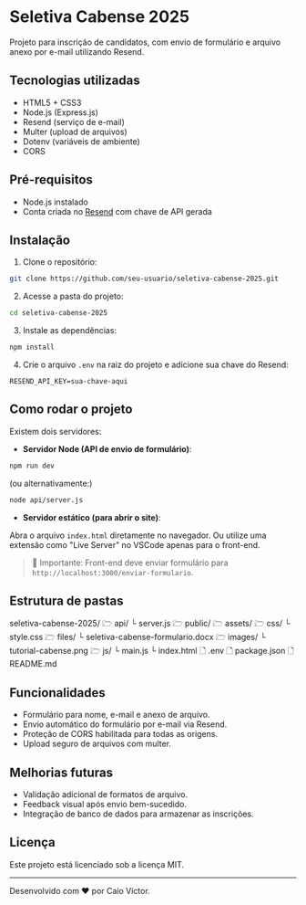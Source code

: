 # Seletiva Cabense 2025

Projeto para inscrição de candidatos, com envio de formulário e arquivo anexo por e-mail utilizando Resend.

## Tecnologias utilizadas

* HTML5 + CSS3
* Node.js (Express.js)
* Resend (serviço de e-mail)
* Multer (upload de arquivos)
* Dotenv (variáveis de ambiente)
* CORS

## Pré-requisitos

* Node.js instalado
* Conta criada no [Resend](https://resend.com) com chave de API gerada

## Instalação

1. Clone o repositório:

```bash
git clone https://github.com/seu-usuario/seletiva-cabense-2025.git
```

2. Acesse a pasta do projeto:

```bash
cd seletiva-cabense-2025
```

3. Instale as dependências:

```bash
npm install
```

4. Crie o arquivo `.env` na raiz do projeto e adicione sua chave do Resend:

```
RESEND_API_KEY=sua-chave-aqui
```

## Como rodar o projeto

Existem dois servidores:

* **Servidor Node (API de envio de formulário)**:

```bash
npm run dev
```

(ou alternativamente:)

```bash
node api/server.js
```

* **Servidor estático (para abrir o site)**:

Abra o arquivo `index.html` diretamente no navegador.
Ou utilize uma extensão como "Live Server" no VSCode apenas para o front-end.

> 🔋 Importante: Front-end deve enviar formulário para `http://localhost:3000/enviar-formulario`.

## Estrutura de pastas

seletiva-cabense-2025/
🗁 api/
    └️ server.js
🗁 public/
    🗁 assets/
        🗁 css/
            └️ style.css
        🗁 files/
            └️ seletiva-cabense-formulario.docx
        🗁 images/
            └️ tutorial-cabense.png
        🗁 js/
            └️ main.js
    └️ index.html
🗋 .env
🗋 package.json
🗋 README.md

## Funcionalidades

* Formulário para nome, e-mail e anexo de arquivo.
* Envio automático do formulário por e-mail via Resend.
* Proteção de CORS habilitada para todas as origens.
* Upload seguro de arquivos com multer.

## Melhorias futuras

* Validação adicional de formatos de arquivo.
* Feedback visual após envio bem-sucedido.
* Integração de banco de dados para armazenar as inscrições.

## Licença

Este projeto está licenciado sob a licença MIT.

---

Desenvolvido com ❤️ por Caio Victor.
